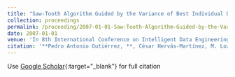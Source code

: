 ```yaml
---
title: "Saw-Tooth Algorithm Guided by the Variance of Best Individual Distributions for Designing Evolutionary Neural Networks"
collection: proceedings
permalink: /proceeding/2007-01-01-Saw-Tooth-Algorithm-Guided-by-the-Variance-of-Best-Individual-Distributions-for-Designing-Evolutionary-Neural-Networks
date: 2007-01-01
venue: 'In 8th International Conference on Intelligent Data Engineering and Automated Learning (IDEAL07)'
citation: '**Pedro Antonio Gutiérrez, **, César Hervás-Martínez, M. Lozano, &quot;Saw-Tooth Algorithm Guided by the Variance of Best Individual Distributions for Designing Evolutionary Neural Networks.&quot; In 8th International Conference on Intelligent Data Engineering and Automated Learning (IDEAL07), Lecture Notes on Computer Science, Vol. 4881, 2007, pp.1131--1140.'
---
```

Use [Google Scholar](https://scholar.google.com/scholar?q=Saw+Tooth+Algorithm+Guided+by+the+Variance+of+Best+Individual+Distributions+for+Designing+Evolutionary+Neural+Networks){:target="_blank"} for full citation